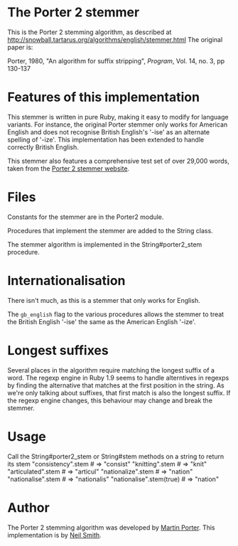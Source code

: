 The Porter 2 stemmer
====================
This is the Porter 2 stemming algorithm, as described at 
http://snowball.tartarus.org/algorithms/english/stemmer.html
The original paper is:

Porter, 1980, "An algorithm for suffix stripping", _Program_, Vol. 14,
no. 3, pp 130-137

Features of this implementation
===============================
This stemmer is written in pure Ruby, making it easy to modify for language variants. 
For instance, the original Porter stemmer only works for American English and does
not recognise British English's '-ise' as an alternate spelling of '-ize'. This 
implementation has been extended to handle correctly British English.

This stemmer also features a comprehensive test set of over 29,000 words, taken from the 
[Porter 2 stemmer website](http://snowball.tartarus.org/algorithms/english/stemmer.html).

Files
=====
Constants for the stemmer are in the Porter2 module.

Procedures that implement the stemmer are added to the String class.

The stemmer algorithm is implemented in the String#porter2_stem procedure.

Internationalisation
====================
There isn't much, as this is a stemmer that only works for English.

The `gb_english` flag to the various procedures allows the stemmer to treat the British 
English '-ise' the same as the American English '-ize'.

Longest suffixes
================
Several places in the algorithm require matching the longest suffix of a word. The 
regexp engine in Ruby 1.9 seems to handle alterntives in regexps by finding the 
alternative that matches at the first position in the string. As we're only talking 
about suffixes, that first match is also the longest suffix. If the regexp engine changes,
this behaviour may change and break the stemmer.

Usage
=====
Call the String#porter2_stem or String#stem methods on a string to return its stem
    "consistency".stem       # => "consist"
    "knitting".stem          # => "knit"
    "articulated".stem       # => "articul"
    "nationalize".stem       # => "nation"
    "nationalise".stem       # => "nationalis"
    "nationalise".stem(true) # => "nation"

Author
======
The Porter 2 stemming algorithm was developed by 
[Martin Porter](http://snowball.tartarus.org/algorithms/english/stemmer.html). 
This implementation is by [Neil Smith](http://www.njae.me.uk).

